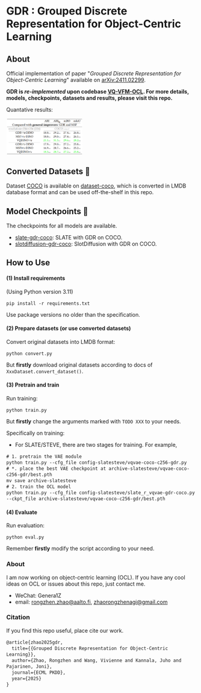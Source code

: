 # GDR : Grouped Discrete Representation for Object-Centric Learning



## About

Official implementation of paper "*Grouped Discrete Representation for Object-Centric Learning*" available on [arXiv:2411.02299](https://arxiv.org/abs/2411.02299).

**GDR is *re-implemented* upon codebase [VQ-VFM-OCL](https://github.com/Genera1Z/VQ-VFM-OCL). For more details, models, checkpoints, datasets and results, please visit this repo.**

Quantative results:

<img src="res/quantitative_results.png" style="width:40%;">



## Converted Datasets 🚀

Dataset [COCO](https://cocodataset.org) is available on [dataset-coco](https://github.com/Genera1Z/VQ-VFM-OCL/releases/tag/dataset-coco), which is converted in LMDB database format and can be used off-the-shelf in this repo.



## Model Checkpoints 🌟

The checkpoints for all models are available.
- [slate-gdr-coco](https://github.com/Genera1Z/VQ-VFM-OCL/releases/tag/slate-gdr-coco): SLATE with GDR on COCO.
- [slotdiffusion-gdr-coco](https://github.com/Genera1Z/VQ-VFM-OCL/releases/tag/slotdiffusion-gdr-coco): SlotDiffusion with GDR on COCO.



## How to Use

#### (1) Install requirements

(Using Python version 3.11)
```shell
pip install -r requirements.txt
```
Use package versions no older than the specification.

#### (2) Prepare datasets (or use converted datasets)

Convert original datasets into LMDB format: 
```shell
python convert.py
```
But **firstly** download original datasets according to docs of ```XxxDataset.convert_dataset()```.

#### (3) Pretrain and train

Run training:
```shell
python train.py
```
But **firstly** change the arguments marked with ```TODO XXX``` to your needs.

Specifically on training:
- For SLATE/STEVE, there are two stages for training. For example,
```shell
# 1. pretrain the VAE module
python train.py --cfg_file config-slatesteve/vqvae-coco-c256-gdr.py
# *. place the best VAE checkpoint at archive-slatesteve/vqvae-coco-c256-gdr/best.pth
mv save archive-slatesteve
# 2. train the OCL model
python train.py --cfg_file config-slatesteve/slate_r_vqvae-gdr-coco.py --ckpt_file archive-slatesteve/vqvae-coco-c256-gdr/best.pth
```



#### (4) Evaluate

Run evaluation:
```shell
python eval.py
```
Remember **firstly** modify the script according to your need.



### About

I am now working on object-centric learning (OCL). If you have any cool ideas on OCL or issues about this repo, just contact me.
- WeChat: Genera1Z
- email: rongzhen.zhao@aalto.fi, zhaorongzhenagi@gmail.com



### Citation

If you find this repo useful, place cite our work.
```
@article{zhao2025gdr,
  title={{Grouped Discrete Representation for Object-Centric Learning}},
  author={Zhao, Rongzhen and Wang, Vivienne and Kannala, Juho and Pajarinen, Joni},
  journal={ECML PKDD},
  year={2025}
}
```
